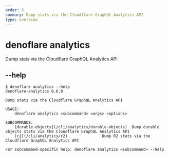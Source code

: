 ```yaml
---
order: 5
summary: Dump stats via the Cloudflare GraphQL Analytics API
type: overview
---
```


# denoflare analytics
Dump stats via the Cloudflare GraphQL Analytics API

## --help
```
$ denoflare analytics --help
denoflare-analytics 0.6.0

Dump stats via the Cloudflare GraphQL Analytics API

USAGE:
    denoflare analytics <subcommand> <args> <options>

SUBCOMMANDS:
    [durable-objects](/cli/analytics/durable-objects)  Dump durable objects stats via the Cloudflare GraphQL Analytics API
    [r2](/cli/analytics/r2)               Dump R2 stats via the Cloudflare GraphQL Analytics API

For subcommand-specific help: denoflare analytics <subcommand> --help
```
